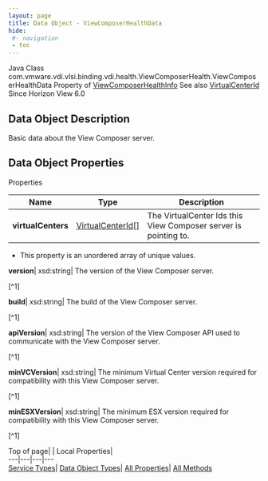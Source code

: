```yaml
---
layout: page
title: Data Object - ViewComposerHealthData
hide:
 #- navigation
 - toc
---
```






Java Class
    com.vmware.vdi.vlsi.binding.vdi.health.ViewComposerHealth.ViewComposerHealthData
Property of
     [ViewComposerHealthInfo](vdi.health.ViewComposerHealth.ViewComposerHealthInfo.md#field_detail)
See also
     [VirtualCenterId](vdi.entity.VirtualCenterId.md)
Since 
    Horizon View 6.0

## Data Object Description 

Basic data about the View Composer server. 

## Data Object Properties

Properties

Name |  Type |  Description   
---|---|---  
**virtualCenters**| [VirtualCenterId[]](vdi.entity.VirtualCenterId.md)|  The VirtualCenter Ids this View Composer server is pointing to.   


  * This property is an unordered array of unique values.

  
**version**|  xsd:string|  The version of the View Composer server.   


[^1]

  
**build**|  xsd:string|  The build of the View Composer server.   


[^1]

  
**apiVersion**|  xsd:string|  The version of the View Composer API used to communicate with the View Composer server.   


[^1]

  
**minVCVersion**|  xsd:string|  The minimum Virtual Center version required for compatibility with this View Composer server.   


[^1]

  
**minESXVersion**|  xsd:string|  The minimum ESX version required for compatibility with this View Composer server.   


[^1]

  
  
  
Top of page| | Local Properties|   
---|---|---|---  
[Service Types](index-mo_types.md)| [Data Object Types](index-do_types.md)| [All Properties](index-properties.md)| [All Methods](index-methods.md)  
  
  


